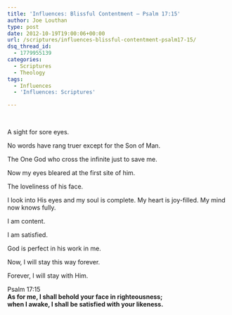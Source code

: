 ```yaml
---
title: 'Influences: Blissful Contentment – Psalm 17:15'
author: Joe Louthan
type: post
date: 2012-10-19T19:00:06+00:00
url: /scriptures/influences-blissful-contentment-psalm17-15/
dsq_thread_id:
  - 1779955139
categories:
  - Scriptures
  - Theology
tags:
  - Influences
  - 'Influences: Scriptures'

---
```

<div class="mceTemp">
   
</div>

A sight for sore eyes.

No words have rang truer except for the Son of Man.

The One God who cross the infinite just to save me.

Now my eyes bleared at the first site of him.

The loveliness of his face.

I look into His eyes and my soul is complete. My heart is joy-filled. My mind now knows fully.

I am content.

I am satisfied.

God is perfect in his work in me.

Now, I will stay this way forever.

Forever, I will stay with Him.

Psalm 17:15  
 **As for me, I shall behold your face in righteousness;**  
 **when I awake, I shall be satisfied with your likeness.**
